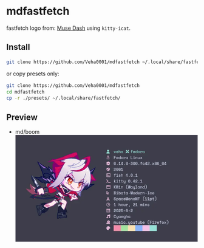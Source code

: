 # mdfastfetch

fastfetch logo from: [Muse Dash](https://musedash.peropero.net/loading/13.gif) using `kitty-icat`.

## Install

```bash
git clone https://github.com/Veha0001/mdfastfetch ~/.local/share/fastfetch/
```

or copy presets only:

```bash
git clone https://github.com/Veha0001/mdfastfetch
cd mdfastfetch
cp -r ./presets/ ~/.local/share/fastfetch/
```

## Preview

- md/boom
  <img src="./preview.webp" />
